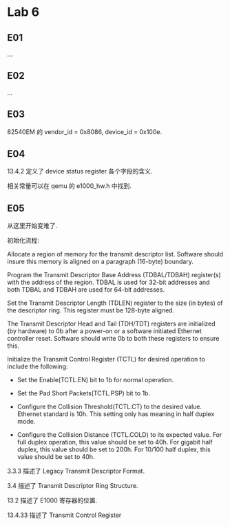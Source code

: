 # Lab 6

## E01

...

## E02

...

## E03

82540EM 的 vendor_id = 0x8086, device_id = 0x100e.

## E04

13.4.2 定义了 device status register 各个字段的含义.

相关常量可以在 qemu 的 e1000_hw.h 中找到.


## E05

从这里开始变难了.

初始化流程:

Allocate a region of memory for the transmit descriptor list. Software should insure this memory is aligned on a paragraph (16-byte) boundary. 

Program the Transmit Descriptor Base Address (TDBAL/TDBAH) register(s) with the address of the region. TDBAL is used for 32-bit addresses and both TDBAL and TDBAH are used for 64-bit addresses.

Set the Transmit Descriptor Length (TDLEN) register to the size (in bytes) of the descriptor ring. This register must be 128-byte aligned.

The Transmit Descriptor Head and Tail (TDH/TDT) registers are initialized (by hardware) to 0b after a power-on or a software initiated Ethernet controller reset. Software should write 0b to both these registers to ensure this.

Initialize the Transmit Control Register (TCTL) for desired operation to include the following: 

- Set the Enable(TCTL.EN) bit to 1b for normal operation.

- Set the Pad Short Packets(TCTL.PSP) bit to 1b.

- Configure the Collision Threshold(TCTL.CT) to the desired value. Ethernet standard is 10h. This setting only has meaning in half duplex mode.

- Configure the Collision Distance (TCTL.COLD) to its expected value. For full duplex operation, this value should be set to 40h. For gigabit half duplex, this value should be set to 200h. For 10/100 half duplex, this value should be set to 40h.


3.3.3 描述了 Legacy Transmit Descriptor Format.

3.4 描述了 Transmit Descriptor Ring Structure.

13.2 描述了 E1000 寄存器的位置.

13.4.33 描述了 Transmit Control Register

